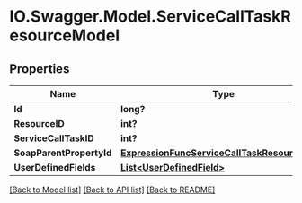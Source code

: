# IO.Swagger.Model.ServiceCallTaskResourceModel
## Properties

Name | Type | Description | Notes
------------ | ------------- | ------------- | -------------
**Id** | **long?** |  | [optional] 
**ResourceID** | **int?** |  | [optional] 
**ServiceCallTaskID** | **int?** |  | [optional] 
**SoapParentPropertyId** | [**ExpressionFuncServiceCallTaskResourceInt64**](ExpressionFuncServiceCallTaskResourceInt64.md) |  | [optional] 
**UserDefinedFields** | [**List&lt;UserDefinedField&gt;**](UserDefinedField.md) |  | [optional] 

[[Back to Model list]](../README.md#documentation-for-models) [[Back to API list]](../README.md#documentation-for-api-endpoints) [[Back to README]](../README.md)

